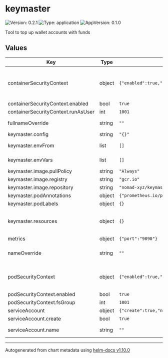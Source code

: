 # keymaster

![Version: 0.2.1](https://img.shields.io/badge/Version-0.2.1-informational?style=flat-square) ![Type: application](https://img.shields.io/badge/Type-application-informational?style=flat-square) ![AppVersion: 0.1.0](https://img.shields.io/badge/AppVersion-0.1.0-informational?style=flat-square)

Tool to top up wallet accounts with funds

## Values

| Key | Type | Default | Description |
|-----|------|---------|-------------|
| containerSecurityContext | object | `{"enabled":true,"runAsUser":1001}` | Configure Container Security Context (only main container) ref: https://kubernetes.io/docs/tasks/configure-pod-container/security-context/#set-the-security-context-for-a-container  |
| containerSecurityContext.enabled | bool | `true` | Enable container security context |
| containerSecurityContext.runAsUser | int | `1001` | User ID for the container   |
| fullnameOverride | string | `""` | String to fully override keymaster.fullname template with a string  |
| keymaster.config | string | `"{}"` |  |
| keymaster.envFrom | list | `[]` | Environment variables from a config/secret file |
| keymaster.envVars | list | `[]` | Environment variables to add Nomad agent processor pod |
| keymaster.image.pullPolicy | string | `"Always"` |  |
| keymaster.image.registry | string | `"gcr.io"` |  |
| keymaster.image.repository | string | `"nomad-xyz/keymaster"` |  |
| keymaster.podAnnotations | object | `{"prometheus.io/port":"9090","prometheus.io/scrape":"true"}` | Add extra annotations to the pod |
| keymaster.podLabels | object | `{}` | Add extra labels to the pods |
| keymaster.resources | object | `{}` | keymaster container's resource requests and limits ref: https://kubernetes.io/docs/user-guide/compute-resources/ |
| metrics | object | `{"port":"9090"}` | Container port exposing keymaster metrics  |
| nameOverride | string | `""` | String to partially override keymaster.fullname template with a string (will prepend the release name)  |
| podSecurityContext | object | `{"enabled":true,"fsGroup":1001}` | Configure Pods Security Context ref: https://kubernetes.io/docs/tasks/configure-pod-container/security-context/#set-the-security-context-for-a-pod  |
| podSecurityContext.enabled | bool | `true` | Enable pod security context |
| podSecurityContext.fsGroup | int | `1001` | fsGroup ID for the pod |
| serviceAccount | object | `{"create":true,"name":""}` | ServiceAccount configuration  |
| serviceAccount.create | bool | `true` | Create service account |
| serviceAccount.name | string | `""` | Name of service account to use if create is true |

----------------------------------------------
Autogenerated from chart metadata using [helm-docs v1.10.0](https://github.com/norwoodj/helm-docs/releases/v1.10.0)
